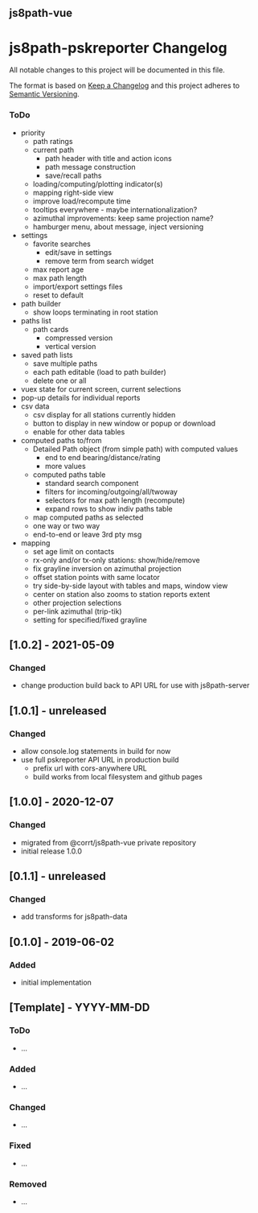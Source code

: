 ## js8path-vue

# js8path-pskreporter Changelog
All notable changes to this project will be documented in this file.

The format is based on [Keep a Changelog](http://keepachangelog.com/en/1.0.0/)
and this project adheres to [Semantic Versioning](http://semver.org/spec/v2.0.0.html).

### ToDo
 - priority
   - path ratings
   - current path
     - path header with title and action icons
     - path message construction
     - save/recall paths
   - loading/computing/plotting indicator(s)
   - mapping right-side view
   - improve load/recompute time
   - tooltips everywhere - maybe internationalization?
   - azimuthal improvements: keep same projection name?
   - hamburger menu, about message, inject versioning
 - settings
   - favorite searches
     - edit/save in settings
     - remove term from search widget
   - max report age
   - max path length
   - import/export settings files
   - reset to default
 - path builder
   - show loops terminating in root station
 - paths list
    - path cards
      - compressed version
      - vertical version
  - saved path lists
    - save multiple paths
    - each path editable (load to path builder)
    - delete one or all
 - vuex state for current screen, current selections
 - pop-up details for individual reports
 - csv data
   - csv display for all stations currently hidden
   - button to display in new window or popup or download
   - enable for other data tables
 - computed paths to/from
   - Detailed Path object (from simple path) with computed values
     - end to end bearing/distance/rating
     - more values
   - computed paths table
     - standard search component
     - filters for incoming/outgoing/all/twoway 
     - selectors for max path length (recompute)
     - expand rows to show indiv paths table
   - map computed paths as selected 
   - one way or two way
   - end-to-end or leave 3rd pty msg
 - mapping
   - set age limit on contacts
   - rx-only and/or tx-only stations: show/hide/remove
   - fix grayline inversion on azimuthal projection
   - offset station points with same locator
   - try side-by-side layout with tables and maps, window view
   - center on station also zooms to station reports extent
   - other projection selections
   - per-link azimuthal (trip-tik)
   - setting for specified/fixed grayline

## [1.0.2] - 2021-05-09

### Changed
- change production build back to API URL for use with js8path-server

## [1.0.1] - unreleased

### Changed
- allow console.log statements in build for now
- use full pskreporter API URL in production build
  - prefix url with cors-anywhere URL
  - build works from local filesystem and github pages

## [1.0.0] - 2020-12-07

### Changed
- migrated from @corrt/js8path-vue private repository
- initial release 1.0.0
   
## [0.1.1] - unreleased

### Changed
- add transforms for js8path-data

## [0.1.0] - 2019-06-02

### Added
- initial implementation 

## [Template] - YYYY-MM-DD

### ToDo
- ...

### Added
- ...

### Changed
- ...

### Fixed
- ...

### Removed
- ...

